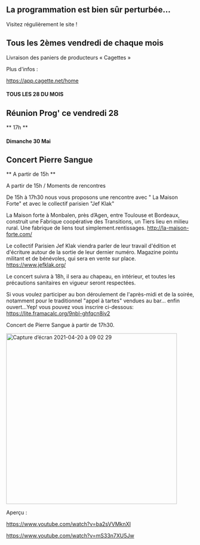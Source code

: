 

<!-- Exemple:

#### mardi 10 mars
## Café Oc.
** A partir de 18h30 **  
Où l'on partage <del>un bon repas à 8 €</del> tout en bavardant en occitan...   
__En auberge espagnole ! ! !__  
Chasdun pòrta son minjat e n'um boira tot aquò. Chacun apporte son repas et on mélange le tout. 
 [>>>> SOYEZ BENEVOLE,CLIQUEZ ICI<<<](http://www.date.marsnet.org/zqqlm9esy2sd2tfo)

fin exemple -->


## La programmation est bien sûr perturbée...
Visitez régulièrement le site !


## Tous les 2èmes vendredi de chaque mois
Livraison des paniers de producteurs « Cagettes »

Plus d'infos :

https://app.cagette.net/home


#### TOUS LES 28 DU MOIS

## Réunion Prog' ce vendredi 28
** 17h **


#### Dimanche 30 Mai

## Concert Pierre Sangue
** A partir de 15h ** 

A partir de 15h / Moments de rencontres 

De 15h à 17h30 nous vous proposons une rencontre avec " La Maison Forte" et avec le collectif parisien "Jef Klak"
 
La Maison forte à Monbalen, près d’Agen, entre Toulouse et Bordeaux, construit une Fabrique coopérative des Transitions, un Tiers lieu en milieu rural. Une fabrique de liens tout simplement.rentissages.
http://la-maison-forte.com/

Le collectif Parisien Jef Klak viendra parler de leur travail d'édition et d'écriture autour de la sortie de leur dernier numéro. Magazine pointu militant et de bénévoles, qui sera en vente sur place.
 https://www.jefklak.org/

 Le concert suivra à 18h, il sera au chapeau, en intérieur, et toutes les précautions sanitaires en vigueur seront respectées.

Si vous voulez participer au bon déroulement de l'après-midi et de la soirée, notamment pour le traditionnel "appel à tartes" vendues au bar... enfin ouvert...Yep! vous pouvez vous inscrire ci-dessous:
 https://lite.framacalc.org/9nbl-ghfqcn8iv2

Concert de Pierre Sangue à partir de 17h30.

<img width="457" alt="Capture d’écran 2021-04-20 à 09 02 29" src="https://user-images.githubusercontent.com/77194514/116379697-9013e500-a813-11eb-8cf8-d430cf46fa29.png">


Aperçu : 

https://www.youtube.com/watch?v=ba2sVVMknXI

https://www.youtube.com/watch?v=mS33n7XU5Jw

